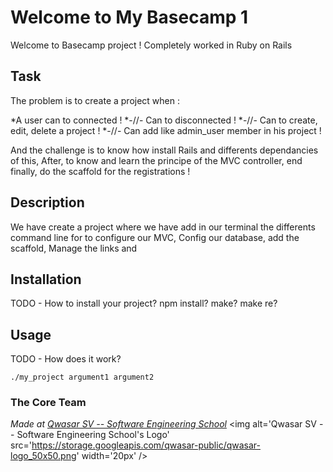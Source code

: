 # Welcome to My Basecamp 1
Welcome to Basecamp project ! Completely worked in Ruby on Rails

## Task
The problem is to create a project when :

 *A user can to connected !
 *-//- Can to disconnected !
 *-//- Can to create, edit, delete a project !
 *-//- Can add like admin_user member in his project !

And the challenge is to know how install Rails and differents dependancies of this, After, to know and learn the principe of the MVC controller, end finally, do the scaffold for the registrations !

## Description
We have create a project where we have add in our terminal the differents command line for to configure our MVC, Config our database, add the scaffold, Manage the links and 

## Installation
TODO - How to install your project? npm install? make? make re?

## Usage
TODO - How does it work?
```
./my_project argument1 argument2
```

### The Core Team


<span><i>Made at <a href='https://qwasar.io'>Qwasar SV -- Software Engineering School</a></i></span>
<span><img alt='Qwasar SV -- Software Engineering School's Logo' src='https://storage.googleapis.com/qwasar-public/qwasar-logo_50x50.png' width='20px' /></span>
